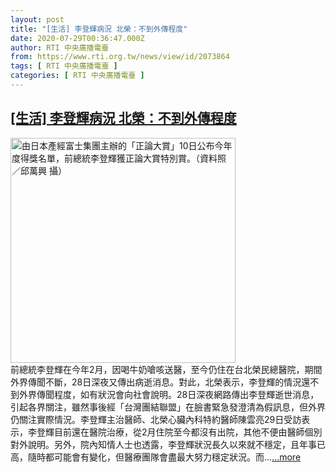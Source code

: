 ```yaml
---
layout: post
title: "[生活] 李登輝病況 北榮：不到外傳程度"
date: 2020-07-29T00:36:47.000Z
author: RTI 中央廣播電臺
from: https://www.rti.org.tw/news/view/id/2073864
tags: [ RTI 中央廣播電臺 ]
categories: [ RTI 中央廣播電臺 ]
---
```

<!--1595983007000-->
[[生活] 李登輝病況 北榮：不到外傳程度](https://www.rti.org.tw/news/view/id/2073864)
------

<div>
<img src="https://static.rti.org.tw/assets/thumbnails/2019/12/10/ff580ce8ee929ac87e6643d26d8022a4.jpg" width="360" alt="由日本產經富士集團主辦的「正論大賞」10日公布今年度得獎名單，前總統李登輝獲正論大賞特別賞。（資料照／邱萬興 攝）" title="由日本產經富士集團主辦的「正論大賞」10日公布今年度得獎名單，前總統李登輝獲正論大賞特別賞。（資料照／邱萬興 攝）"><br>前總統李登輝在今年2月，因喝牛奶嗆咳送醫，至今仍住在台北榮民總醫院，期間外界傳聞不斷，28日深夜又傳出病逝消息。對此，北榮表示，李登輝的情況還不到外界傳聞程度，如有狀況會向社會說明。28日深夜網路傳出李登輝逝世消息，引起各界關注，雖然事後經「台灣團結聯盟」在臉書緊急發澄清為假訊息，但外界仍關注實際情況。李登輝主治醫師、北榮心臟內科特約醫師陳雲亮29日受訪表示，李登輝目前還在醫院治療，從2月住院至今都沒有出院，其他不便由醫師個別對外說明。另外，院內知情人士也透露，李登輝狀況長久以來就不穩定，且年事已高，隨時都可能會有變化，但醫療團隊會盡最大努力穩定狀況。而...<a target="_blank" href="https://www.rti.org.tw/news/view/id/2073864">...more</a>
</div>
